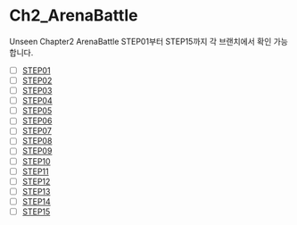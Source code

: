 # Ch2_ArenaBattle
Unseen Chapter2 ArenaBattle
STEP01부터 STEP15까지 각 브랜치에서 확인 가능합니다.
- [ ] [STEP01](https://github.com/UnrealEngine-Practice/Ch2_ArenaBattle/blob/STEP01)  
- [ ] [STEP02](https://github.com/UnrealEngine-Practice/Ch2_ArenaBattle/blob/STEP02)  
- [ ] [STEP03](https://github.com/UnrealEngine-Practice/Ch2_ArenaBattle/blob/STEP03)  
- [ ] [STEP04](https://github.com/UnrealEngine-Practice/Ch2_ArenaBattle/blob/STEP04)  
- [ ] [STEP05](https://github.com/UnrealEngine-Practice/Ch2_ArenaBattle/blob/STEP05)  
- [ ] [STEP06](https://github.com/UnrealEngine-Practice/Ch2_ArenaBattle/blob/STEP06)  
- [ ] [STEP07](https://github.com/UnrealEngine-Practice/Ch2_ArenaBattle/blob/STEP07)  
- [ ] [STEP08](https://github.com/UnrealEngine-Practice/Ch2_ArenaBattle/blob/STEP08)  
- [ ] [STEP09](https://github.com/UnrealEngine-Practice/Ch2_ArenaBattle/blob/STEP09)  
- [ ] [STEP10](https://github.com/UnrealEngine-Practice/Ch2_ArenaBattle/blob/STEP10)  
- [ ] [STEP11](https://github.com/UnrealEngine-Practice/Ch2_ArenaBattle/blob/STEP11)  
- [ ] [STEP12](https://github.com/UnrealEngine-Practice/Ch2_ArenaBattle/blob/STEP12)  
- [ ] [STEP13](https://github.com/UnrealEngine-Practice/Ch2_ArenaBattle/blob/STEP13)  
- [ ] [STEP14](https://github.com/UnrealEngine-Practice/Ch2_ArenaBattle/blob/STEP14)  
- [ ] [STEP15](https://github.com/UnrealEngine-Practice/Ch2_ArenaBattle/blob/STEP15)  
